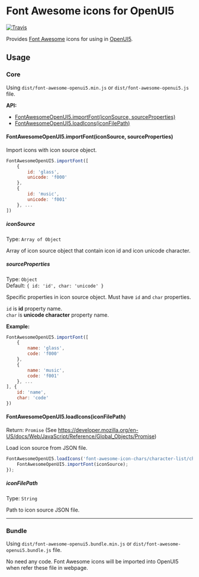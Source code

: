 # Font Awesome icons for OpenUI5
[![Travis](https://img.shields.io/travis/gluons/font-awesome-openui5.svg)](https://travis-ci.org/gluons/font-awesome-openui5)

Provides [Font Awesome](http://fontawesome.io/) icons for using in [OpenUI5](http://openui5.org/).

## Usage
### Core
Using `dist/font-awesome-openui5.min.js` or `dist/font-awesome-openui5.js` file.

**API:**
 - [FontAwesomeOpenUI5.importFont(iconSource, sourceProperties)](#fontawesomeopenui5importfonticonsource-sourceproperties)
 - [FontAwesomeOpenUI5.loadIcons(iconFilePath)](#fontawesomeopenui5loadiconsiconfilepath)

#### FontAwesomeOpenUI5.importFont(iconSource, sourceProperties)
Import icons with icon source object.

```javascript
FontAwesomeOpenUI5.importFont([
	{
		id: 'glass',
		unicode: 'f000'
	},
	{
		id: 'music',
		unicode: 'f001'
	}, ...
])
```

##### iconSource
Type: `Array of Object`

Array of icon source object that contain icon id and icon unicode character.

##### sourceProperties
Type: `Object`  
Default: `{ id: 'id', char: 'unicode' }`

Specific properties in icon source object. Must have `id` and `char` properties.

`id` is **id** property name.  
`char` is **unicode character** property name.

**Example:**
```javascript
FontAwesomeOpenUI5.importFont([
	{
		name: 'glass',
		code: 'f000'
	},
	{
		name: 'music',
		code: 'f001'
	}, ...
], {
	id: 'name',
	char: 'code'
})
```

#### FontAwesomeOpenUI5.loadIcons(iconFilePath)
Return: `Promise` (See https://developer.mozilla.org/en-US/docs/Web/JavaScript/Reference/Global_Objects/Promise)

Load icon source from JSON file.

```javascript
FontAwesomeOpenUI5.loadIcons('font-awesome-icon-chars/character-list/character-list.json').then(function (iconSource) {
	FontAwesomeOpenUI5.importFont(iconSource);
});
```

##### iconFilePath
Type: `String`

Path to icon source JSON file.

---

### Bundle
Using `dist/font-awesome-openui5.bundle.min.js` or `dist/font-awesome-openui5.bundle.js` file.

No need any code. Font Awesome icons will be imported into OpenUI5 when refer these file in webpage.
